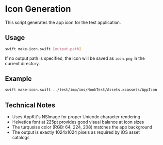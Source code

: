# Icon Generation
This script generates the app icon for the test application.

## Usage

```bash
swift make-icon.swift [output-path]
```

If no output path is specified, the icon will be saved as `icon.png` in the current directory.

## Example

```bash
swift make-icon.swift ../test/imp/ios/NoobTest/Assets.xcassets/AppIcon.appiconset/icon.png
```

## Technical Notes

- Uses AppKit's NSImage for proper Unicode character rendering
- Helvetica font at 225pt provides good visual balance at icon sizes
- The turquoise color (RGB: 64, 224, 208) matches the app background
- The output is exactly 1024x1024 pixels as required by iOS asset catalogs